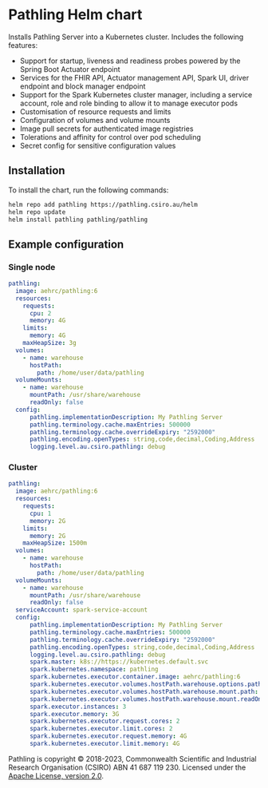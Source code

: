 # Pathling Helm chart

Installs Pathling Server into a Kubernetes cluster. Includes the following
features:

- Support for startup, liveness and readiness probes powered by the Spring Boot
  Actuator endpoint
- Services for the FHIR API, Actuator management API, Spark UI, driver endpoint
  and block manager endpoint
- Support for the Spark Kubernetes cluster manager, including a service account,
  role and role binding to allow it to manage executor pods
- Customisation of resource requests and limits
- Configuration of volumes and volume mounts
- Image pull secrets for authenticated image registries
- Tolerations and affinity for control over pod scheduling
- Secret config for sensitive configuration values

## Installation

To install the chart, run the following commands:

```bash
helm repo add pathling https://pathling.csiro.au/helm
helm repo update
helm install pathling pathling/pathling
```

## Example configuration

### Single node

```yml
pathling:
  image: aehrc/pathling:6
  resources:
    requests:
      cpu: 2
      memory: 4G
    limits:
      memory: 4G
    maxHeapSize: 3g
  volumes:
    - name: warehouse
      hostPath:
        path: /home/user/data/pathling
  volumeMounts:
    - name: warehouse
      mountPath: /usr/share/warehouse
      readOnly: false
  config:
      pathling.implementationDescription: My Pathling Server
      pathling.terminology.cache.maxEntries: 500000
      pathling.terminology.cache.overrideExpiry: "2592000"
      pathling.encoding.openTypes: string,code,decimal,Coding,Address
      logging.level.au.csiro.pathling: debug
```

### Cluster

```yml
pathling:
  image: aehrc/pathling:6
  resources:
    requests:
      cpu: 1
      memory: 2G
    limits:
      memory: 2G
    maxHeapSize: 1500m 
  volumes:
    - name: warehouse
      hostPath:
        path: /home/user/data/pathling
  volumeMounts:
    - name: warehouse
      mountPath: /usr/share/warehouse
      readOnly: false
  serviceAccount: spark-service-account
  config:
      pathling.implementationDescription: My Pathling Server
      pathling.terminology.cache.maxEntries: 500000
      pathling.terminology.cache.overrideExpiry: "2592000"
      pathling.encoding.openTypes: string,code,decimal,Coding,Address
      logging.level.au.csiro.pathling: debug
      spark.master: k8s://https://kubernetes.default.svc
      spark.kubernetes.namespace: pathling
      spark.kubernetes.executor.container.image: aehrc/pathling:6
      spark.kubernetes.executor.volumes.hostPath.warehouse.options.path: /home/user/data/pathling
      spark.kubernetes.executor.volumes.hostPath.warehouse.mount.path: /usr/share/warehouse
      spark.kubernetes.executor.volumes.hostPath.warehouse.mount.readOnly: false
      spark.executor.instances: 3
      spark.executor.memory: 3G
      spark.kubernetes.executor.request.cores: 2
      spark.kubernetes.executor.limit.cores: 2
      spark.kubernetes.executor.request.memory: 4G
      spark.kubernetes.executor.limit.memory: 4G
```

Pathling is copyright © 2018-2023, Commonwealth Scientific and Industrial
Research Organisation
(CSIRO) ABN 41 687 119 230. Licensed under
the [Apache License, version 2.0](https://www.apache.org/licenses/LICENSE-2.0).
